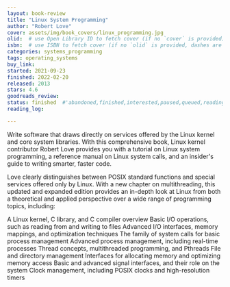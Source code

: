 ```yaml
---
layout: book-review
title: "Linux System Programming"
author: "Robert Love"
cover: assets/img/book_covers/linux_programming.jpg
olid:  # use Open Library ID to fetch cover (if no `cover` is provided)
isbn:  # use ISBN to fetch cover (if no `olid` is provided, dashes are optional)
categories: systems_programming
tags: operating_systems
buy_link: 
started: 2021-09-23
finished: 2022-02-20
released: 2013
stars: 4.6
goodreads_review:
status: finished  #'abandoned,finished,interested,paused,queued,reading,reread'
reading_log:

---
```


Write software that draws directly on services offered by the Linux kernel and core system libraries. With this comprehensive book, Linux kernel contributor Robert Love provides you with a tutorial on Linux system programming, a reference manual on Linux system calls, and an insider's guide to writing smarter, faster code.

Love clearly distinguishes between POSIX standard functions and special services offered only by Linux. With a new chapter on multithreading, this updated and expanded edition provides an in-depth look at Linux from both a theoretical and applied perspective over a wide range of programming topics, including:

A Linux kernel, C library, and C compiler overview
Basic I/O operations, such as reading from and writing to files
Advanced I/O interfaces, memory mappings, and optimization techniques
The family of system calls for basic process management
Advanced process management, including real-time processes
Thread concepts, multithreaded programming, and Pthreads
File and directory management
Interfaces for allocating memory and optimizing memory access
Basic and advanced signal interfaces, and their role on the system
Clock management, including POSIX clocks and high-resolution timers